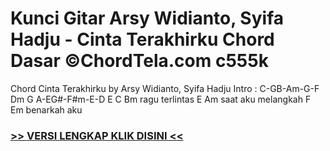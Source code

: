 
 # Kunci Gitar Arsy Widianto, Syifa Hadju - Cinta Terakhirku Chord Dasar ©ChordTela.com c555k


Chord Cinta Terakhirku by Arsy Widianto, Syifa Hadju Intro : C-GB-Am-G-F Dm G A-EG#-F#m-E-D E C Bm ragu terlintas E Am saat aku melangkah F Em benarkah aku

###  <a href="https://shortlighzx.web.app?sq=Kunci Gitar Arsy Widianto, Syifa Hadju - Cinta Terakhirku Chord Dasar ©ChordTela.com"> >> VERSI LENGKAP KLIK DISINI << </a>
